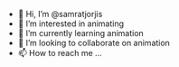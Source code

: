 - 👋 Hi, I’m @samratjorjis
- 👀 I’m interested in animating
- 🌱 I’m currently learning animation
- 💞️ I’m looking to collaborate on animation
- 📫 How to reach me ...

<!---
samratjorjis/samratjorjis is a ✨ special ✨ repository because its `README.md` (this file) appears on your GitHub profile.
You can click the Preview link to take a look at your changes.
--->

